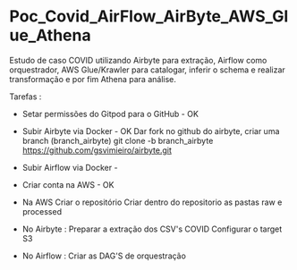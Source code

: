 # Poc_Covid_AirFlow_AirByte_AWS_Glue_Athena
Estudo de caso COVID utilizando Airbyte para extração, Airflow como orquestrador, AWS Glue/Krawler para catalogar, inferir o schema e realizar transformação e por fim Athena para análise. 

Tarefas :

- Setar permissões do Gitpod para o GitHub - OK
- Subir Airbyte via Docker - OK
    Dar fork no github do airbyte, criar uma branch (branch_airbyte)
    git clone -b branch_airbyte https://github.com/gsvimieiro/airbyte.git

- Subir Airflow via Docker - 
- Criar conta na AWS - OK
- Na AWS
    Criar o repositório
    Criar dentro do repositorio as pastas raw e processed
- No Airbyte :
    Preparar a extração dos CSV's COVID
    Configurar o target S3
- No Airflow :
    Criar as DAG'S de orquestração

